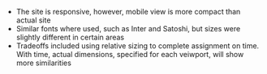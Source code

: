 - The site is responsive, however, mobile view is more compact than actual site
- Similar fonts where used, such as Inter and Satoshi, but sizes were slightly different in certain areas
- Tradeoffs included using relative sizing to complete assignment on time. With time, actual dimensions, specified for each veiwport, will show more similarities